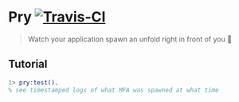 # Pry [![Travis-CI](https://api.travis-ci.org/ostera/pry.svg)](https://travis-ci.org/ostera/pry)
> Watch your application spawn an unfold right in front of you 🔭

## Tutorial

```erlang
1> pry:test().
% see timestamped logs of what MFA was spawned at what time
```
